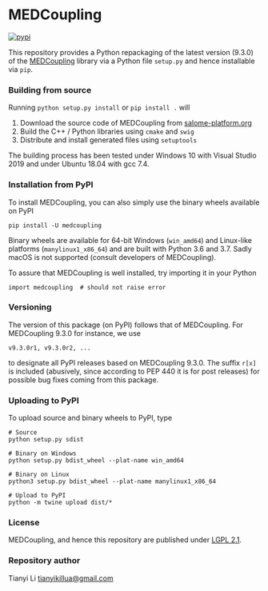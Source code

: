 # MEDCoupling

[![pypi](https://img.shields.io/pypi/v/medcoupling.svg?style=flat-square)](https://pypi.org/project/medcoupling)

This repository provides a Python repackaging of the latest version (9.3.0) of the [MEDCoupling](https://docs.salome-platform.org/latest/dev/MEDCoupling/developer/index.html) library via a Python file `setup.py` and hence installable via `pip`.

### Building from source

Running `python setup.py install` or `pip install .` will

1. Download the source code of MEDCoupling from [salome-platform.org](http://files.salome-platform.org/Salome/other/medCoupling-9.3.0.tar.gz)
2. Build the C++ / Python libraries using `cmake` and `swig`
3. Distribute and install generated files using `setuptools`

The building process has been tested under Windows 10 with Visual Studio 2019 and under Ubuntu 18.04 with gcc 7.4.

### Installation from PyPI

To install MEDCoupling, you can also simply use the binary wheels available on PyPI
```
pip install -U medcoupling
```

Binary wheels are available for 64-bit Windows (`win_amd64`) and Linux-like platforms (`manylinux1_x86_64`) and are built with Python 3.6 and 3.7. Sadly macOS is not supported (consult developers of MEDCoupling).

To assure that MEDCoupling is well installed, try importing it in your Python
```
import medcoupling  # should not raise error
```

### Versioning

The version of this package (on PyPI) follows that of MEDCoupling. For MEDCoupling 9.3.0 for instance, we use
```
v9.3.0r1, v9.3.0r2, ...
```
to designate all PyPI releases based on MEDCoupling 9.3.0. The suffix `r[x]` is included (abusively, since according to PEP 440 it is for post releases) for possible bug fixes coming from this package.

### Uploading to PyPI

To upload source and binary wheels to PyPI, type
```
# Source
python setup.py sdist

# Binary on Windows
python setup.py bdist_wheel --plat-name win_amd64

# Binary on Linux
python3 setup.py bdist_wheel --plat-name manylinux1_x86_64

# Upload to PyPI
python -m twine upload dist/*
```

### License

MEDCoupling, and hence this repository are published under [LGPL 2.1](https://en.wikipedia.org/wiki/GNU_Lesser_General_Public_License).

### Repository author

Tianyi Li <tianyikillua@gmail.com>
